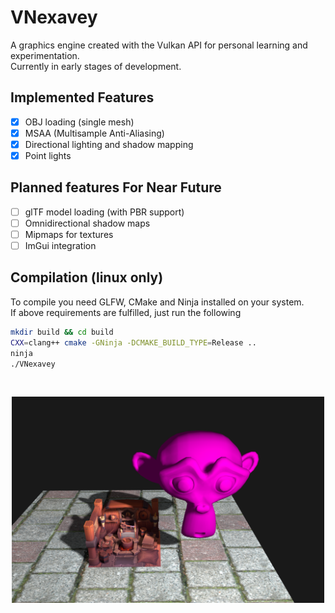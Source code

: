 # VNexavey
A graphics engine created with the Vulkan API for personal learning and experimentation.  
Currently in early stages of development.

## Implemented Features
- [x] OBJ loading (single mesh)
- [x] MSAA (Multisample Anti-Aliasing)
- [x] Directional lighting and shadow mapping
- [x] Point lights

## Planned features For Near Future
- [ ] glTF model loading (with PBR support)
- [ ] Omnidirectional shadow maps
- [ ] Mipmaps for textures
- [ ] ImGui integration

## Compilation (linux only)
To compile you need GLFW, CMake and Ninja installed on your system.
<br>
If above requirements are fulfilled, just run the following
```bash
mkdir build && cd build
CXX=clang++ cmake -GNinja -DCMAKE_BUILD_TYPE=Release ..
ninja
./VNexavey
```
<br>

<p align="center">
  <img src="screenshots/2025-10-06_14-38.png" width="500" />
</p>

